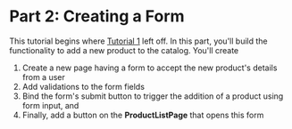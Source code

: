 # Part 2: Creating a Form

This tutorial begins where [Tutorial 1](https://docs.google.com/document/d/1MF52io4nymFJoeAoKQnOlovHMtwh5qbk0kRb9rNU1fI/edit#heading=h.rc9ynztdksa4) left off.  In this part, you'll build the functionality to add a new product to the catalog. You'll create 

1. Create a new page having a form to accept the new product's details from a user
2. Add validations to the form fields
3. Bind the form's submit button to trigger the addition of a product using form input, and 
4. Finally, add a button on the **ProductListPage** that opens this form 

